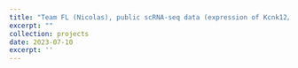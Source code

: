 ```yaml
---
title: "Team FL (Nicolas), public scRNA-seq data (expression of Kcnk12/13 in a mouse model of neuropathy)"
excerpt: ""
collection: projects
date: 2023-07-10
excerpt: ''
---
```

